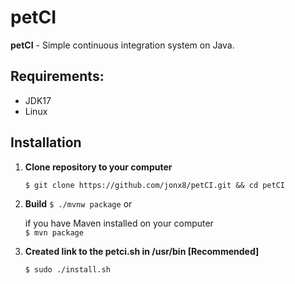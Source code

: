 # petCI 
**petCI** - Simple continuous integration system on Java. 

## Requirements:
- JDK17
- Linux


## Installation

1. **Clone repository to your computer**

    ```$ git clone https://github.com/jonx8/petCI.git && cd petCI```

2. **Build**
    ```$ ./mvnw package``` or

    if you have Maven installed on your computer  
    ```$ mvn package```
4. **Created link to the petci.sh in /usr/bin [Recommended]**
    
    ```$ sudo ./install.sh```

